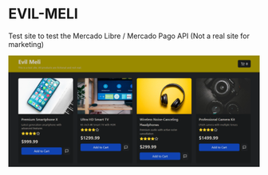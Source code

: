 # EVIL-MELI

Test site to test the Mercado Libre / Mercado Pago API (Not a real site for marketing)

<img src="./screenshot.png" alt="site image">

